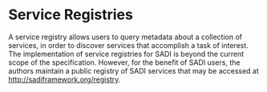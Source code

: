 # Service Registries #

A service registry allows users to query metadata about a collection of services, in order to discover services that accomplish a task of interest. The implementation of service registries for SADI is beyond the current scope of the specification.  However, for the benefit of SADI users, the authors maintain a public registry of SADI services that may be accessed at http://sadiframework.org/registry.